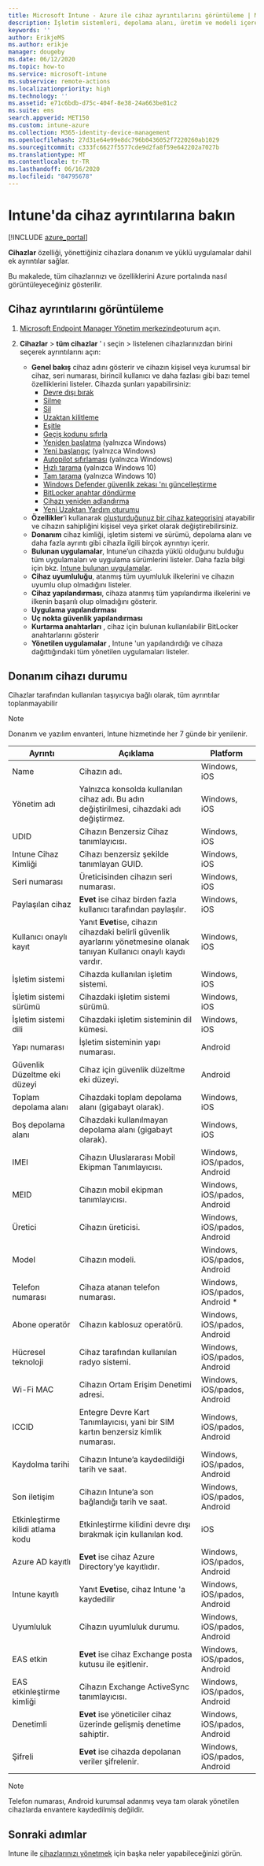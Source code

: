 ```yaml
---
title: Microsoft Intune - Azure ile cihaz ayrıntılarını görüntüleme | Microsoft Docs
description: İşletim sistemleri, depolama alanı, üretim ve modeli içeren cihaz ayrıntılarınızı görüntüleyin. Azure'da Microsoft Intune ile yüklü uygulamaların bir listesini alın, uyumluluk ilkelerini denetleyin ve TeamViewer'ı ayarlayın. Bu, yönettiğiniz cihazların envanterini görüntülemeye benzer.
keywords: ''
author: ErikjeMS
ms.author: erikje
manager: dougeby
ms.date: 06/12/2020
ms.topic: how-to
ms.service: microsoft-intune
ms.subservice: remote-actions
ms.localizationpriority: high
ms.technology: ''
ms.assetid: e71c6bdb-d75c-404f-8e38-24a663be81c2
ms.suite: ems
search.appverid: MET150
ms.custom: intune-azure
ms.collection: M365-identity-device-management
ms.openlocfilehash: 27d31e64e99e8dc796b0436052f7220260ab1029
ms.sourcegitcommit: c333fc6627f5577cde9d2fa8f59e642202a7027b
ms.translationtype: MT
ms.contentlocale: tr-TR
ms.lasthandoff: 06/16/2020
ms.locfileid: "84795678"
---
```

# <a name="see-device-details-in-intune"></a>Intune'da cihaz ayrıntılarına bakın

[!INCLUDE [azure_portal](../includes/azure_portal.md)]

**Cihazlar** özelliği, yönettiğiniz cihazlara donanım ve yüklü uygulamalar dahil ek ayrıntılar sağlar.

Bu makalede, tüm cihazlarınızı ve özelliklerini Azure portalında nasıl görüntüleyeceğiniz gösterilir.

## <a name="view-the-device-details"></a>Cihaz ayrıntılarını görüntüleme

1. [Microsoft Endpoint Manager Yönetim merkezinde](https://go.microsoft.com/fwlink/?linkid=2109431)oturum açın.
3. **Cihazlar**  >  **tüm cihazlar** ' ı seçin > listelenen cihazlarınızdan birini seçerek ayrıntılarını açın:

   - **Genel bakış** cihaz adını gösterir ve cihazın kişisel veya kurumsal bir cihaz, seri numarası, birincil kullanıcı ve daha fazlası gibi bazı temel özelliklerini listeler. Cihazda şunları yapabilirsiniz:
      - [Devre dışı bırak](devices-wipe.md#retire)
      - [Silme](devices-wipe.md#wipe)
      - [Sil](devices-wipe.md#delete-devices-from-the-intune-portal)
      - [Uzaktan kilitleme](device-remote-lock.md)
      - [Eşitle](device-sync.md)
      - [Geçiş kodunu sıfırla](device-passcode-reset.md)
      - [Yeniden başlatma](device-restart.md) (yalnızca Windows)
      - [Yeni başlangıç](device-fresh-start.md) (yalnızca Windows)
      - [Autopilot sıfırlaması](/windows/deployment/windows-autopilot/windows-autopilot-reset#reset-devices-with-remote-windows-autopilot-reset) (yalnızca Windows)
      - [Hızlı tarama](../configuration/device-restrictions-windows-10.md) (yalnızca Windows 10)
      - [Tam tarama](../configuration/device-restrictions-windows-10.md) (yalnızca Windows 10)
      - [Windows Defender güvenlik zekası 'nı güncelleştirme](https://docs.microsoft.com/windows/security/threat-protection/microsoft-defender-antivirus/manage-protection-updates-microsoft-defender-antivirus)
      - [BitLocker anahtar döndürme](https://docs.microsoft.com/mem/intune/protect/encrypt-devices#to-rotate-the-bitlocker-recovery-key)
      - [Cihazı yeniden adlandırma](device-rename.md)
      - [Yeni Uzaktan Yardım oturumu](https://docs.microsoft.com/mem/intune/remote-actions/teamviewer-support)
   - **Özellikler**’i kullanarak [oluşturduğunuz bir cihaz kategorisini](../enrollment/device-group-mapping.md) atayabilir ve cihazın sahipliğini kişisel veya şirket olarak değiştirebilirsiniz.
   - **Donanım** cihaz kimliği, işletim sistemi ve sürümü, depolama alanı ve daha fazla ayrıntı gibi cihazla ilgili birçok ayrıntıyı içerir.
   - **Bulunan uygulamalar**, Intune’un cihazda yüklü olduğunu bulduğu tüm uygulamaları ve uygulama sürümlerini listeler. Daha fazla bilgi için bkz. [Intune bulunan uygulamalar](../apps/app-discovered-apps.md).
   - **Cihaz uyumluluğu**, atanmış tüm uyumluluk ilkelerini ve cihazın uyumlu olup olmadığını listeler.
   - **Cihaz yapılandırması**, cihaza atanmış tüm yapılandırma ilkelerini ve ilkenin başarılı olup olmadığını gösterir.
   - **Uygulama yapılandırması** 
   - **Uç nokta güvenlik yapılandırması**
   - **Kurtarma anahtarları** , cihaz için bulunan kullanılabilir BitLocker anahtarlarını gösterir
   - **Yönetilen uygulamalar** , Intune 'un yapılandırdığı ve cihaza dağıttığındaki tüm yönetilen uygulamaları listeler. 

## <a name="hardware-device-details"></a>Donanım cihazı durumu
Cihazlar tarafından kullanılan taşıyıcıya bağlı olarak, tüm ayrıntılar toplanmayabilir

> [!Note]  
> Donanım ve yazılım envanteri, Intune hizmetinde her 7 günde bir yenilenir.

|Ayrıntı|Açıklama|Platform| 
|--------------|----------------------|----|  
|Name|Cihazın adı.|Windows, iOS|
|Yönetim adı|Yalnızca konsolda kullanılan cihaz adı. Bu adın değiştirilmesi, cihazdaki adı değiştirmez.|Windows, iOS|
|UDID|Cihazın Benzersiz Cihaz tanımlayıcısı.|Windows, iOS|
|Intune Cihaz Kimliği|Cihazı benzersiz şekilde tanımlayan GUID.|Windows, iOS|
|Seri numarası|Üreticisinden cihazın seri numarası.|Windows, iOS|
|Paylaşılan cihaz|**Evet** ise cihaz birden fazla kullanıcı tarafından paylaşılır.|Windows, iOS|
|Kullanıcı onaylı kayıt|Yanıt **Evet**ise, cihazın cihazdaki belirli güvenlik ayarlarını yönetmesine olanak tanıyan Kullanıcı onaylı kaydı vardır.|Windows, iOS|
|İşletim sistemi|Cihazda kullanılan işletim sistemi.|Windows, iOS|
|İşletim sistemi sürümü|Cihazdaki işletim sistemi sürümü.|Windows, iOS|
|İşletim sistemi dili|Cihazdaki işletim sisteminin dil kümesi.|Windows, iOS|
|Yapı numarası|İşletim sisteminin yapı numarası.|Android|
|Güvenlik Düzeltme eki düzeyi|Cihaz için güvenlik düzeltme eki düzeyi.|Android|
|Toplam depolama alanı|Cihazdaki toplam depolama alanı (gigabayt olarak).|Windows, iOS|
|Boş depolama alanı|Cihazdaki kullanılmayan depolama alanı (gigabayt olarak).|Windows, iOS|
|IMEI|Cihazın Uluslararası Mobil Ekipman Tanımlayıcısı.|Windows, iOS/ıpados, Android|
|MEID|Cihazın mobil ekipman tanımlayıcısı.|Windows, iOS/ıpados, Android|
|Üretici|Cihazın üreticisi.|Windows, iOS/ıpados, Android|
|Model|Cihazın modeli.|Windows, iOS/ıpados, Android|
|Telefon numarası|Cihaza atanan telefon numarası.|Windows, iOS/ıpados, Android *|
|Abone operatör|Cihazın kablosuz operatörü.|Windows, iOS/ıpados, Android|
|Hücresel teknoloji|Cihaz tarafından kullanılan radyo sistemi.|Windows, iOS/ıpados, Android|
|Wi-Fi MAC|Cihazın Ortam Erişim Denetimi adresi.|Windows, iOS/ıpados, Android|
|ICCID|Entegre Devre Kart Tanımlayıcısı, yani bir SIM kartın benzersiz kimlik numarası.|Windows, iOS/ıpados, Android|
|Kaydolma tarihi|Cihazın Intune’a kaydedildiği tarih ve saat.|Windows, iOS/ıpados, Android|
|Son iletişim|Cihazın Intune’a son bağlandığı tarih ve saat.|Windows, iOS/ıpados, Android|
|Etkinleştirme kilidi atlama kodu|Etkinleştirme kilidini devre dışı bırakmak için kullanılan kod.|iOS|
|Azure AD kayıtlı|**Evet** ise cihaz Azure Directory’ye kayıtlıdır.|Windows, iOS/ıpados, Android|
|Intune kayıtlı|Yanıt **Evet**ise, cihaz Intune 'a kaydedilir|Windows, iOS/ıpados, Android|
|Uyumluluk|Cihazın uyumluluk durumu.|Windows, iOS/ıpados, Android|
|EAS etkin|**Evet** ise cihaz Exchange posta kutusu ile eşitlenir.|Windows, iOS/ıpados, Android|
|EAS etkinleştirme kimliği|Cihazın Exchange ActiveSync tanımlayıcısı.|Windows, iOS/ıpados, Android|
|Denetimli|**Evet** ise yöneticiler cihaz üzerinde gelişmiş denetime sahiptir.|Windows, iOS/ıpados, Android|
|Şifreli|**Evet** ise cihazda depolanan veriler şifrelenir.|Windows, iOS/ıpados, Android|

> [!Note]  
> Telefon numarası, Android kurumsal adanmış veya tam olarak yönetilen cihazlarda envantere kaydedilmiş değildir.

## <a name="next-steps"></a>Sonraki adımlar
Intune ile [cihazlarınızı yönetmek](device-management.md) için başka neler yapabileceğinizi görün.
